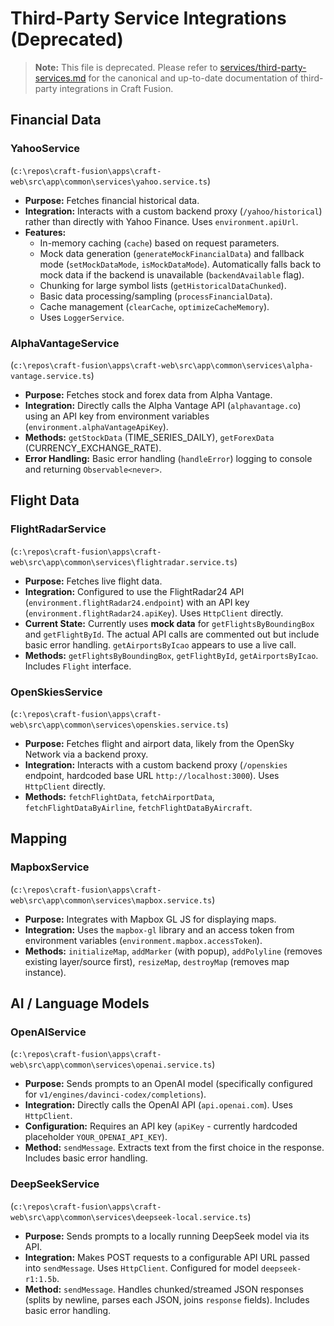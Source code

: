 <!-- filepath: c:\repos\craft-fusion\documentation\THIRD-PARTY-SERVICES.md -->
# Third-Party Service Integrations (Deprecated)

> **Note:** This file is deprecated. Please refer to [services/third-party-services.md](services/third-party-services.md) for the canonical and up-to-date documentation of third-party integrations in Craft Fusion.

## Financial Data

### YahooService

(`c:\repos\craft-fusion\apps\craft-web\src\app\common\services\yahoo.service.ts`)

*   **Purpose:** Fetches financial historical data.
*   **Integration:** Interacts with a custom backend proxy (`/yahoo/historical`) rather than directly with Yahoo Finance. Uses `environment.apiUrl`.
*   **Features:**
    *   In-memory caching (`cache`) based on request parameters.
    *   Mock data generation (`generateMockFinancialData`) and fallback mode (`setMockDataMode`, `isMockDataMode`). Automatically falls back to mock data if the backend is unavailable (`backendAvailable` flag).
    *   Chunking for large symbol lists (`getHistoricalDataChunked`).
    *   Basic data processing/sampling (`processFinancialData`).
    *   Cache management (`clearCache`, `optimizeCacheMemory`).
    *   Uses `LoggerService`.

### AlphaVantageService

(`c:\repos\craft-fusion\apps\craft-web\src\app\common\services\alpha-vantage.service.ts`)

*   **Purpose:** Fetches stock and forex data from Alpha Vantage.
*   **Integration:** Directly calls the Alpha Vantage API (`alphavantage.co`) using an API key from environment variables (`environment.alphaVantageApiKey`).
*   **Methods:** `getStockData` (TIME\_SERIES\_DAILY), `getForexData` (CURRENCY\_EXCHANGE\_RATE).
*   **Error Handling:** Basic error handling (`handleError`) logging to console and returning `Observable<never>`.

## Flight Data

### FlightRadarService

(`c:\repos\craft-fusion\apps\craft-web\src\app\common\services\flightradar.service.ts`)

*   **Purpose:** Fetches live flight data.
*   **Integration:** Configured to use the FlightRadar24 API (`environment.flightRadar24.endpoint`) with an API key (`environment.flightRadar24.apiKey`). Uses `HttpClient` directly.
*   **Current State:** Currently uses **mock data** for `getFlightsByBoundingBox` and `getFlightById`. The actual API calls are commented out but include basic error handling. `getAirportsByIcao` appears to use a live call.
*   **Methods:** `getFlightsByBoundingBox`, `getFlightById`, `getAirportsByIcao`. Includes `Flight` interface.

### OpenSkiesService

(`c:\repos\craft-fusion\apps\craft-web\src\app\common\services\openskies.service.ts`)

*   **Purpose:** Fetches flight and airport data, likely from the OpenSky Network via a backend proxy.
*   **Integration:** Interacts with a custom backend proxy (`/openskies` endpoint, hardcoded base URL `http://localhost:3000`). Uses `HttpClient` directly.
*   **Methods:** `fetchFlightData`, `fetchAirportData`, `fetchFlightDataByAirline`, `fetchFlightDataByAircraft`.

## Mapping

### MapboxService

(`c:\repos\craft-fusion\apps\craft-web\src\app\common\services\mapbox.service.ts`)

*   **Purpose:** Integrates with Mapbox GL JS for displaying maps.
*   **Integration:** Uses the `mapbox-gl` library and an access token from environment variables (`environment.mapbox.accessToken`).
*   **Methods:** `initializeMap`, `addMarker` (with popup), `addPolyline` (removes existing layer/source first), `resizeMap`, `destroyMap` (removes map instance).

## AI / Language Models

### OpenAIService

(`c:\repos\craft-fusion\apps\craft-web\src\app\common\services\openai.service.ts`)

*   **Purpose:** Sends prompts to an OpenAI model (specifically configured for `v1/engines/davinci-codex/completions`).
*   **Integration:** Directly calls the OpenAI API (`api.openai.com`). Uses `HttpClient`.
*   **Configuration:** Requires an API key (`apiKey` - currently hardcoded placeholder `YOUR_OPENAI_API_KEY`).
*   **Method:** `sendMessage`. Extracts text from the first choice in the response. Includes basic error handling.

### DeepSeekService

(`c:\repos\craft-fusion\apps\craft-web\src\app\common\services\deepseek-local.service.ts`)

*   **Purpose:** Sends prompts to a locally running DeepSeek model via its API.
*   **Integration:** Makes POST requests to a configurable API URL passed into `sendMessage`. Uses `HttpClient`. Configured for model `deepseek-r1:1.5b`.
*   **Method:** `sendMessage`. Handles chunked/streamed JSON responses (splits by newline, parses each JSON, joins `response` fields). Includes basic error handling.
